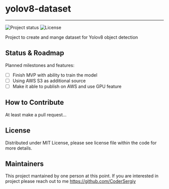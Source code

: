 # yolov8-dataset
-------------
![Project status](https://img.shields.io/badge/version-0.1.1-green.svg)
![License](https://img.shields.io/dub/l/vibe-d.svg)

Project to create and mange dataset for Yolov8 object detection

## Status & Roadmap

Planned milestones and features:

- [ ] Finish MVP with ability to train the model
- [ ] Using AWS S3 as additional source
- [ ] Make it able to publish on AWS and use GPU feature

How to Contribute
------
At least make a pull request...

License
-------
Distributed under MIT License, please see license file within the code for more details.

Maintainers
-----------
This project mantained by one person at this point.
If you are interested in project please reach out to me https://github.com/CoderSergiy